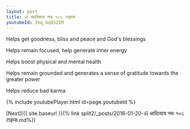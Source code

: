 ```yaml
---
layout: post
title: ॐ व्यादिशाय नमः १०८ टाइम्स
youtubeId: 3kq_bqQ52IM
---
```

 
 
Helps get goodness, bliss and peace and God's blessings
 
Helps remain focused, help generate inner energy 
 
Helps boost physical and mental health 
 
Helps remain grounded and generates a sense of gratitude towards the greater power 
 
Helps reduce bad karma
 
 
 
 


{% include youtubePlayer.html id=page.youtubeId %}
 
[Next]({{ site.baseurl }}{% link  split2/_posts/2016-01-20-ॐ आदित्याय नमः १०८ टाइम्स.md%})
 
